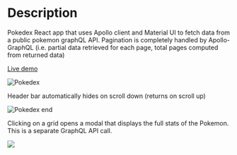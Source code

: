 # Description

Pokedex React app that uses Apollo client and Material UI to fetch data from a public pokemon graphQL API.
Pagination is completely handled by Apollo-GraphQL (i.e. partial data retrieved for each page, total pages computed from returned data)

[Live demo](https://my-pokedex-graphql.netlify.app/)

![Pokedex](https://i.ibb.co/QPP7xn8/graph-QL-pokedex.png)

Header bar automatically hides on scroll down (returns on scroll up)

![Pokedex end](https://i.ibb.co/mcTqZPb/graph-QL-pokedex-2.png)

Clicking on a grid opens a modal that displays the full stats of the Pokemon.
This is a separate GraphQL API call.

![](https://i.ibb.co/P1xhXrZ/graph-QL-selected.png)
